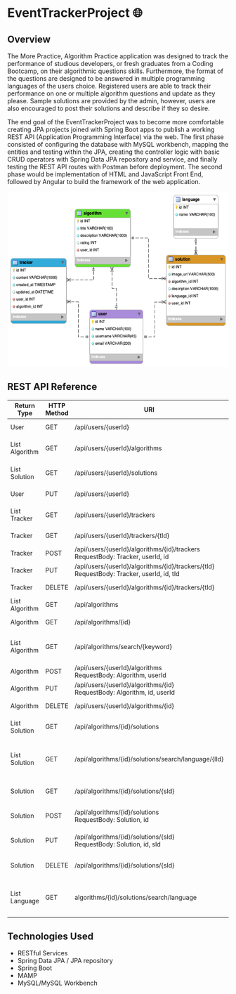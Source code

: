 # EventTrackerProject 🌐

## Overview
The More Practice, Algorithm Practice application was designed to track the performance of studious developers, or fresh graduates from a Coding Bootcamp, on their algorithmic questions skills. Furthermore, the format of the questions are designed to be answered in multiple programming languages of the users choice. Registered users are able to track their performance on one or multiple algorithm questions and update as they please. Sample solutions are provided by the admin, however, users are also encouraged to post their solutions and describe if they so desire.

The end goal of the EventTrackerProject was to become more comfortable creating JPA projects joined with Spring Boot apps to publish a working REST API (Application Programming Interface) via the web. The first phase consisted of configuring the database with MySQL workbench, mapping the entities and testing within the JPA, creating the controller logic with basic CRUD operators with Spring Data JPA repository and service, and finally testing the REST API routes with Postman before deployment. The second phase would be implementation of HTML and JavaScript Front End, followed by Angular to build the framework of the web application.

<img height="400" width="600" src="https://github.com/ai24m/EventTrackerProject/blob/main/DB/algorithmpracticedbschema.png"/>


## REST API Reference
| Return Type      | HTTP Method | URI                  | Purpose            |
|------------------|-------------|----------------------|----------------------------------|
| User            | GET         | /api/users/{userId}  |         Retrieve User      |
| List Algorithm            | GET         | /api/users/{userId}/algorithms  |        Retrieve User Algorithms      |
| List Solution            | GET         | /api/users/{userId}/solutions  |        Retrieve User Solutions      |
| User            | PUT         | /api/users/{userId}  |        Update User      |
| List Tracker            | GET         | /api/users/{userId}/trackers  |         Retrieve User Trackers      |
| Tracker            | GET         | /api/users/{userId}/trackers/{tId}  |         Retrieve a Tracker      |
| Tracker            | POST         | /api/users/{userId}/algorithms/{id}/trackers  <br> RequestBody: Tracker, userId, id  |   Create Tracker     |
| Tracker            | PUT         | /api/users/{userId}/algorithms/{id}/trackers/{tId}  <br> RequestBody: Tracker, userId, id, tId  |    Update Tracker     |
| Tracker            | DELETE         | /api/users/{userId}/algorithms/{id}/trackers/{tId}  |        Update Tracker      |
| List Algorithm            | GET         | /api/algorithms |           Retrieve Algorithms      |
| Algorithm            | GET         | /api/algorithms/{id} |           Retrieve a Algorithm      |
| List Algorithm            | GET       | /api/algorithms/search/{keyword} |          Search Algorithm  with keyword    |
| Algorithm            | POST         | /api/users/{userId}/algorithms <br> RequestBody: Algorithm, userId |   Create a Algorithm     |
| Algorithm            | PUT         | /api/users/{userId}/algorithms/{id} <br> RequestBody: Algorithm, id, userId |  Update a Algorithm     |
| Algorithm            | DELETE       | /api/users/{userId}/algorithms/{id} |   Delete a Algorithm      |
| List Solution             | GET       | /api/algorithms/{id}/solutions |   Retrieve Algorithm Solutions     |
| List Solution             | GET       | /api/algorithms/{id}/solutions/search/language/{lId} |   Retrieve Algorithm Solutions by Language    |
| Solution            | GET       | /api/algorithms/{id}/solutions/{sId} | Retrieve a Algorithm Solution    |
| Solution            | POST       | /api/algorithms/{id}/solutions  <br> RequestBody: Solution, id |  Create a Algorithm Solution   |
| Solution            | PUT       | /api/algorithms/{id}/solutions/{sId}  <br> RequestBody: Solution, id, sId |  Update a Algorithm Solution   |
| Solution            | DELETE       | /api/algorithms/{id}/solutions/{sId} |  Delete a Algorithm Solution    |
| List Language             | GET       | algorithms/{id}/solutions/search/language |  Retrieve Languages of Algorithm Solution   |



## Technologies Used
* RESTful Services
* Spring Data JPA / JPA repository
* Spring Boot
* MAMP
* MySQL/MySQL Workbench
